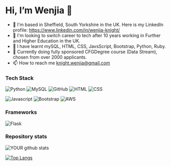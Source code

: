 # Hi, I’m Wenjia 👋 

- 📍 I'm based in Sheffield, South Yorkshire in the UK. Here is my LinkedIn profile: https://www.linkedin.com/in/wenjia-knight/
- 👀  I'm looking to switch career to tech after 10 years working in Further and Higher Education in the UK.
- 📜 I have learnt mySQL, HTML, CSS, JavsScript, Bootstrap, Python, Ruby.
- 🏫 Currently doing fully sponsored CFGDegree course (Data Stream), chosen from over 2000 applicants. 
- 📫 How to reach me knight.wenjia@gmail.com

### Tech Stack
![Python](https://img.shields.io/badge/Python-3776AB?style=for-the-badge&logo=python&logoColor=white)
![MySQL](https://img.shields.io/badge/MySQL-00000F?style=for-the-badge&logo=mysql&logoColor=white)
![GitHub](https://img.shields.io/badge/github-%23121011.svg?style=for-the-badge&logo=github&logoColor=white)
![HTML](https://img.shields.io/badge/HTML5-E34F26?style=for-the-badge&logo=html5&logoColor=white)
![CSS](https://img.shields.io/badge/CSS3-1572B6?style=for-the-badge&logo=css3&logoColor=white)  

![Javascript](https://img.shields.io/badge/JavaScript-F7DF1E?style=for-the-badge&logo=javascript&logoColor=black)
![Bootstrap](https://img.shields.io/badge/Bootstrap-563D7C?style=for-the-badge&logo=bootstrap&logoColor=white)
![AWS](https://img.shields.io/badge/Amazon_AWS-FF9900?style=for-the-badge&logo=amazonaws&logoColor=white)

### Frameworks
![Flask](https://img.shields.io/badge/Flask-000000?style=for-the-badge&logo=flask&logoColor=white)

### Repository stats
![YOUR github stats](https://github-readme-stats.vercel.app/api?username=wenjia-knight&count_private=true&hide=stars&hide_rank=true&show_icons=true)

[![Top Langs](https://github-readme-stats.vercel.app/api/top-langs/?username=wenjia-knight&layout=compact&count_private=true)](https://github.com/anuraghazra/github-readme-stats)
